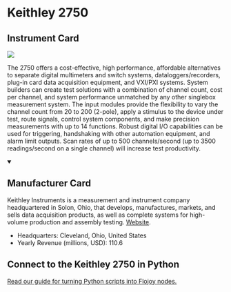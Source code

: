 
# Keithley 2750

## Instrument Card

<img src="https://v5.airtableusercontent.com/v1/19/19/1691539200000/6wgDjrMG5UkKTseSCw4esA/EyxwS2xjYyZtRFRjm-CN4Sy-PZ080X6ziKiwmlFjPFid7T6mISOOJmSfbGu1DHdCd3aSU5z88_8cduzXeBPLrw_HVbznmjJSaAgwnO-pZYA/4xus_TqXDssEJ_HwSmweSOt2LjRfhUKeqmV83rzPQhk"/>
<p>The 2750 offers a cost-effective, high performance, affordable alternatives to separate digital multimeters and switch systems, dataloggers/recorders, plug-in card data acquisition equipment, and VXI/PXI systems. System builders can create test solutions with a combination of channel count, cost per channel, and system performance unmatched by any other singlebox measurement system. The input modules provide the flexibility to vary the channel count from 20 to 200 (2-pole), apply a stimulus to the device under test, route signals, control system components, and make precision measurements with up to 14 functions. Robust digital I/O capabilities can be used for triggering, handshaking with other automation equipment, and alarm limit outputs. Scan rates of up to 500 channels/second (up to 3500 readings/second on a single channel) will increase test productivity.</p>

<details open>
<summary><h2>Manufacturer Card</h2></summary>

Keithley Instruments is a measurement and instrument company headquartered in Solon, Ohio, that develops, manufactures, markets, and sells data acquisition products, as well as complete systems for high-volume production and assembly testing. <a href="https://www.tek.com/en">Website</a>.

<ul>
  <li>Headquarters: Cleveland, Ohio, United States</li>
  <li>Yearly Revenue (millions, USD): 110.6</li>
</ul>
</details>

## Connect to the Keithley 2750 in Python

[Read our guide for turning Python scripts into Flojoy nodes.](https://docs.flojoy.ai/custom-nodes/creating-custom-node/)


